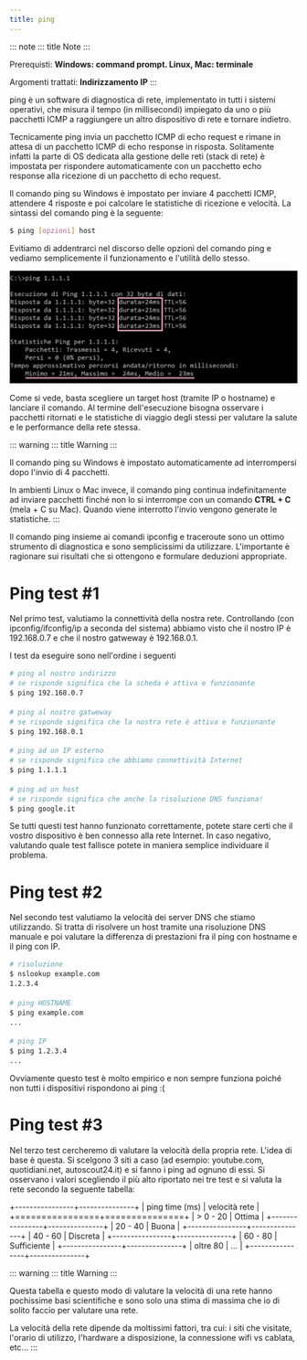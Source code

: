 ```yaml
---
title: ping
---
```


::: note
::: title
Note
:::

Prerequisti: **Windows: command prompt. Linux, Mac: terminale**

Argomenti trattati: **Indirizzamento IP**
:::

ping è un software di diagnostica di rete, implementato in tutti i
sistemi operativi, che misura il tempo (in millisecondi) impiegato da
uno o più pacchetti ICMP a raggiungere un altro dispositivo di rete e
tornare indietro.

Tecnicamente ping invia un pacchetto ICMP di echo request e rimane in
attesa di un pacchetto ICMP di echo response in risposta. Solitamente
infatti la parte di OS dedicata alla gestione delle reti (stack di rete)
è impostata per rispondere automaticamente con un pacchetto echo
response alla ricezione di un pacchetto di echo request.

Il comando ping su Windows è impostato per inviare 4 pacchetti ICMP,
attendere 4 risposte e poi calcolare le statistiche di ricezione e
velocità. La sintassi del comando ping è la seguente:

``` bash
$ ping [opzioni] host
```

Evitiamo di addentrarci nel discorso delle opzioni del comando ping e
vediamo semplicemente il funzionamento e l\'utilità dello stesso.

![image](images/ping.png)

Come si vede, basta scegliere un target host (tramite IP o hostname) e
lanciare il comando. Al termine dell\'esecuzione bisogna osservare i
pacchetti ritornati e le statistiche di viaggio degli stessi per
valutare la salute e le performance della rete stessa.

::: warning
::: title
Warning
:::

Il comando ping su Windows è impostato automaticamente ad interrompersi
dopo l\'invio di 4 pacchetti.

In ambienti Linux o Mac invece, il comando ping continua indefinitamente
ad inviare pacchetti finché non lo si interrompe con un comando **CTRL +
C** (mela + C su Mac). Quando viene interrotto l\'invio vengono generate
le statistiche.
:::

Il comando ping insieme ai comandi ipconfig e traceroute sono un ottimo
strumento di diagnostica e sono semplicissimi da utilizzare.
L\'importante è ragionare sui risultati che si ottengono e formulare
deduzioni appropriate.

# Ping test #1

Nel primo test, valutiamo la connettività della nostra rete.
Controllando (con ipconfig/ifconfig/ip a seconda del sistema) abbiamo
visto che il nostro IP è 192.168.0.7 e che il nostro gatweway è
192.168.0.1.

I test da eseguire sono nell\'ordine i seguenti

``` bash
# ping al nostro indirizzo
# se risponde significa che la scheda è attiva e funzionante
$ ping 192.168.0.7

# ping al nostro gatweway
# se risponde significa che la nostra rete è attiva e funzionante
$ ping 192.168.0.1

# ping ad un IP esterno
# se risponde significa che abbiamo connettività Internet
$ ping 1.1.1.1

# ping ad un host
# se risponde significa che anche la risoluzione DNS funziona!
$ ping google.it
```

Se tutti questi test hanno funzionato correttamente, potete stare certi
che il vostro dispositivo è ben connesso alla rete Internet. In caso
negativo, valutando quale test fallisce potete in maniera semplice
individuare il problema.

# Ping test #2

Nel secondo test valutiamo la velocità dei server DNS che stiamo
utilizzando. Si tratta di risolvere un host tramite una risoluzione DNS
manuale e poi valutare la differenza di prestazioni fra il ping con
hostname e il ping con IP.

``` bash
# risoluzione
$ nslookup example.com
1.2.3.4

# ping HOSTNAME
$ ping example.com
...

# ping IP
$ ping 1.2.3.4
...
```

Ovviamente questo test è molto empirico e non sempre funziona poiché non
tutti i dispositivi rispondono ai ping :(

# Ping test #3

Nel terzo test cercheremo di valutare la velocità della propria rete.
L\'idea di base è questa. Si scelgono 3 siti a caso (ad esempio:
youtube.com, quotidiani.net, autoscout24.it) e si fanno i ping ad ognuno
di essi. Si osservano i valori scegliendo il più alto riportato nei tre
test e si valuta la rete secondo la seguente tabella:

+----------------+---------------+
| ping time (ms) | velocità rete |
+================+===============+
| > 0 - 20       | Ottima        |
+----------------+---------------+
| 20 - 40        | Buona         |
+----------------+---------------+
| 40 - 60        | Discreta      |
+----------------+---------------+
| 60 - 80        | Sufficiente   |
+----------------+---------------+
| oltre 80       | \...          |
+----------------+---------------+

::: warning
::: title
Warning
:::

Questa tabella e questo modo di valutare la velocità di una rete hanno
pochissime basi scientifiche e sono solo una stima di massima che io di
solito faccio per valutare una rete.

La velocità della rete dipende da moltissimi fattori, tra cui: i siti
che visitate, l\'orario di utilizzo, l\'hardware a disposizione, la
connessione wifi vs cablata, etc\...
:::
